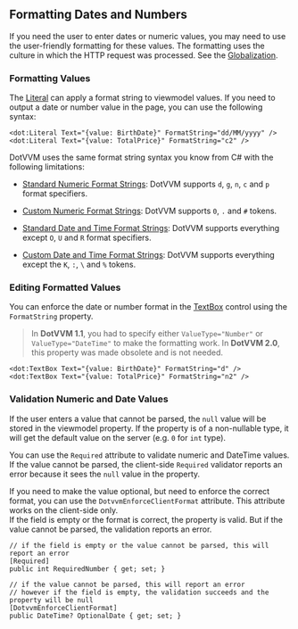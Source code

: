 ## Formatting Dates and Numbers

If you need the user to enter dates or numeric values, you may need to use the user-friendly formatting for these values.
The formatting uses the culture in which the HTTP request was processed. See the [Globalization](/docs/tutorials/basics-globalization/{branch}).

### Formatting Values

The [Literal](/docs/controls/builtin/Literal/{branch}) can apply a format string to viewmodel values. If you need to output a date or number value in the page, you can use the following syntax:

```DOTHTML
<dot:Literal Text="{value: BirthDate}" FormatString="dd/MM/yyyy" />
<dot:Literal Text="{value: TotalPrice}" FormatString="c2" />
```

DotVVM uses the same format string syntax you know from C# with the following limitations:

* [Standard Numeric Format Strings](https://msdn.microsoft.com/en-us/library/dwhawy9k.aspx): DotVVM supports `d`, `g`, `n`, `c` and `p` format specifiers.

* [Custom Numeric Format Strings](https://msdn.microsoft.com/en-us/library/0c899ak8.aspx): DotVVM supports `0`, `.` and `#` tokens.

* [Standard Date and Time Format Strings](https://msdn.microsoft.com/en-us/library/az4se3k1.aspx): DotVVM supports everything except `O`, `U` and `R` format specifiers.

* [Custom Date and Time Format Strings](https://msdn.microsoft.com/en-us/library/8kb3ddd4.aspx): DotVVM supports everything except the `K`, `:`, `\` and `%` tokens.

### Editing Formatted Values

You can enforce the date or number format in the [TextBox](/docs/controls/builtin/TextBox/{branch}) control using the `FormatString` property. 

> In **DotVVM 1.1**, you had to specify either `ValueType="Number"` or `ValueType="DateTime"` to make the formatting work. In **DotVVM 2.0**, this property was made obsolete and is not needed. 

```DOTHTML
<dot:TextBox Text="{value: BirthDate}" FormatString="d" />
<dot:TextBox Text="{value: TotalPrice}" FormatString="n2" />
```

### Validation Numeric and Date Values

If the user enters a value that cannot be parsed, the `null` value will be stored in the viewmodel property. 
If the property is of a non-nullable type, it will get the default value on the server (e.g. `0` for `int` type).

You can use the `Required` attribute to validate numeric and DateTime values. If the value cannot be parsed, the client-side `Required` validator reports an error because it sees the `null` value in the property.

If you need to make the value optional, but need to enforce the correct format, you can use the `DotvvmEnforceClientFormat` attribute. This attribute works on the client-side only.  
If the field is empty or the format is correct, the property is valid. But if the value cannot be parsed, the validation reports an error.

```CSHARP
// if the field is empty or the value cannot be parsed, this will report an error
[Required]
public int RequiredNumber { get; set; }

// if the value cannot be parsed, this will report an error
// however if the field is empty, the validation succeeds and the property will be null
[DotvvmEnforceClientFormat]
public DateTime? OptionalDate { get; set; }
```

